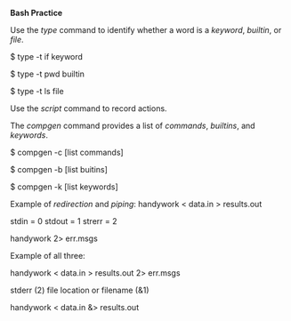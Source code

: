 
**Bash Practice**

Use the _type_ command to identify whether a word is a _keyword_, _builtin_, or _file_.

\$ type -t if
keyword

\$ type -t pwd
builtin

\$ type -t ls
file

Use the _script_ command to record actions.

The *compgen* command provides a list of *commands*, *builtins*, and *keywords*.

\$ compgen -c [list commands]

\$ compgen -b [list buitins]

\$ compgen -k [list keywords]


Example of *redirection* and *piping*:
handywork < data.in > results.out

stdin 	= 0
stdout 	= 1
strerr	= 2

handywork 2> err.msgs

Example of all three:

handywork < data.in > results.out 2> err.msgs

stderr (2) 
file location or filename (&1)

handywork < data.in &> results.out



